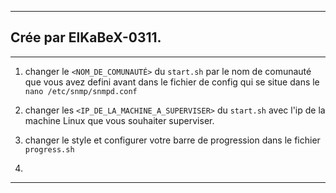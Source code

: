 -----------------------------------------------------------------------------------------------------------------------------------
## Crée par ElKaBeX-0311.
-----------------------------------------------------------------------------------------------------------------------------------

1. changer le `<NOM_DE_COMUNAUTÉ>` du `start.sh` par le nom de comunauté que vous avez defini avant dans le fichier de config qui se situe dans le `nano /etc/snmp/snmpd.conf`

2. changer les `<IP_DE_LA_MACHINE_A_SUPERVISER>` du `start.sh` avec l'ip de la machine Linux que vous souhaiter superviser.

3. changer le style et configurer votre barre de progression dans le fichier `progress.sh`
4. 
-----------------------------------------------------------------------------------------------------------------------------------
